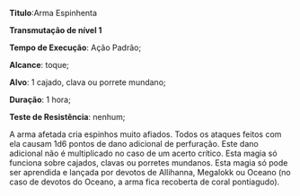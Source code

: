 **Titulo**:Arma Espinhenta

**Transmutação de nível 1**

**Tempo de Execução**: Ação Padrão;

**Alcance**: toque;

**Alvo**: 1 cajado, clava ou porrete mundano;

**Duração**: 1 hora;

**Teste de Resistência**: nenhum;

A arma afetada cria espinhos 
muito afiados. Todos os ataques feitos 
com ela causam 1d6 pontos de dano 
adicional de perfuração. Este dano 
adicional não é multiplicado no caso 
de um acerto crítico. Esta magia só 
funciona sobre cajados, clavas ou porretes mundanos.
Esta magia só pode ser aprendida e 
lançada por devotos de Allihanna, Megalokk ou Oceano (no caso de devotos 
do Oceano, a arma fica recoberta de 
coral pontiagudo).
